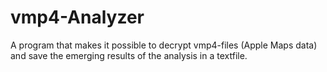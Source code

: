 # vmp4-Analyzer
A program that makes it possible to decrypt vmp4-files (Apple Maps data) and save the emerging results of the analysis in a textfile.
